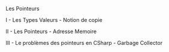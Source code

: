 Les Pointeurs

I - Les Types Valeurs - Notion de copie

II - Les Pointeurs - Adresse Memoire

III - Le problèmes des pointeurs en CSharp - Garbage Collector